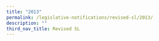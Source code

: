 ```yaml
---
title: "2013"
permalink: /legislative-notifications/revised-sl/2013/
description: ""
third_nav_title: Revised SL
---
```

